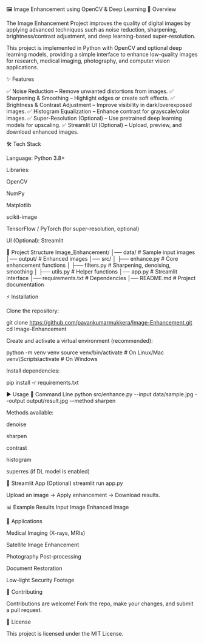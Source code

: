 🖼️ Image Enhancement using OpenCV & Deep Learning
📌 Overview

The Image Enhancement Project improves the quality of digital images by applying advanced techniques such as noise reduction, sharpening, brightness/contrast adjustment, and deep learning-based super-resolution.

This project is implemented in Python with OpenCV and optional deep learning models, providing a simple interface to enhance low-quality images for research, medical imaging, photography, and computer vision applications.

✨ Features

✅ Noise Reduction – Remove unwanted distortions from images.
✅ Sharpening & Smoothing – Highlight edges or create soft effects.
✅ Brightness & Contrast Adjustment – Improve visibility in dark/overexposed images.
✅ Histogram Equalization – Enhance contrast for grayscale/color images.
✅ Super-Resolution (Optional) – Use pretrained deep learning models for upscaling.
✅ Streamlit UI (Optional) – Upload, preview, and download enhanced images.

🛠️ Tech Stack

Language: Python 3.8+

Libraries:

OpenCV

NumPy

Matplotlib

scikit-image

TensorFlow / PyTorch (for super-resolution, optional)

UI (Optional): Streamlit

📂 Project Structure
Image_Enhancement/
│── data/                 # Sample input images
│── output/               # Enhanced images
│── src/
│   ├── enhance.py        # Core enhancement functions
│   ├── filters.py        # Sharpening, denoising, smoothing
│   ├── utils.py          # Helper functions
│── app.py                # Streamlit interface
│── requirements.txt      # Dependencies
│── README.md             # Project documentation

⚡ Installation

Clone the repository:

git clone https://github.com/pavankumarmukkera/Image-Enhancement.git
cd Image-Enhancement


Create and activate a virtual environment (recommended):

python -m venv venv
source venv/bin/activate   # On Linux/Mac
venv\Scripts\activate      # On Windows


Install dependencies:

pip install -r requirements.txt

▶️ Usage
🔹 Command Line
python src/enhance.py --input data/sample.jpg --output output/result.jpg --method sharpen


Methods available:

denoise

sharpen

contrast

histogram

superres (if DL model is enabled)

🔹 Streamlit App (Optional)
streamlit run app.py


Upload an image → Apply enhancement → Download results.

📊 Example Results
Input Image	Enhanced Image

	
🎯 Applications

Medical Imaging (X-rays, MRIs)

Satellite Image Enhancement

Photography Post-processing

Document Restoration

Low-light Security Footage

🤝 Contributing

Contributions are welcome! Fork the repo, make your changes, and submit a pull request.

📜 License

This project is licensed under the MIT License.